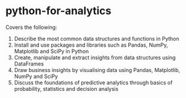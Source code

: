 # python-for-analytics


Covers the following:

1. Describe the most common data structures and functions in Python
2. Install and use packages and libraries such as Pandas, NumPy, Matplotlib and SciPy in Python
3. Create, manipulate and extract insights from data structures using DataFrames
4. Draw business insights by visualising data using Pandas, Matplotlib, NumPy and SciPy 
5. Discuss the foundations of predictive analytics through basics of probability, statistics and decision analysis
